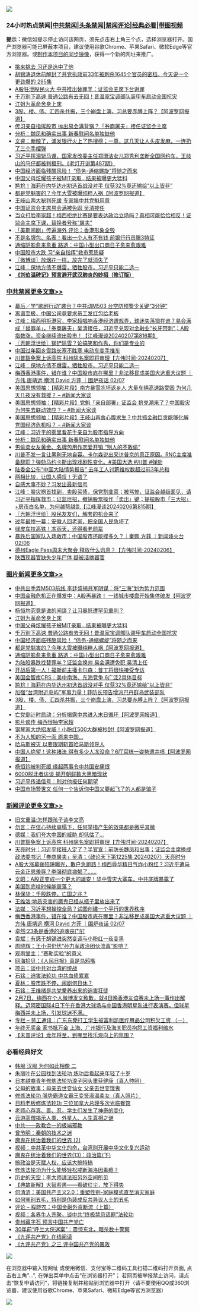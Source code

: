 ![](https://raw.githubusercontent.com/jsvpn/jsproxy/dev/64photo/fqnews-qr.jpg)

<div id="tt">
<h3>24小时热点禁闻|<a href="#%E4%B8%AD%E5%85%B1%E7%A6%81%E9%97%BB%E6%9B%B4%E5%A4%9A%E6%96%87%E7%AB%A0">中共禁闻</a>|<a href="#%E5%9B%BE%E7%89%87%E6%96%B0%E9%97%BB%E6%9B%B4%E5%A4%9A%E6%96%87%E7%AB%A0">头条禁闻</a>|<a href="#%E6%96%B0%E9%97%BB%E8%AF%84%E8%AE%BA%E6%9B%B4%E5%A4%9A%E6%96%87%E7%AB%A0">禁闻评论|<a href="#%E5%BF%85%E7%9C%8B%E7%BB%8F%E5%85%B8%E5%A5%BD%E6%96%87">经典必看</a>|<a href="https://fanb1.xyz/3" target="_blank">带图视频</a></h3>
<div><b>提示：</b>微信如提示停止访问该网页，须先点击右上角三个点，选择浏览器打开。国产浏览器可能已屏蔽本项目，建议使用谷歌Chrome、苹果Safari、微软Edge等官方浏览器。或<a href="%E5%88%B6%E4%BD%9Cgit%E7%A6%81%E9%97%BB%E9%95%9C%E5%83%8F.md">制作本项目的同步镜像</a>，获得一个新的网址来推广。</div>
<ul>

<li><a href="/comments/20240207/1998204.md">挑来挑去 习还是选中了他</a></li>
<li><a href="/sohnews/20240207/1998276.md">胡锦涛退休前解封了共党执政前33年被刺杀1645个官员的密档，今天说一个更劲爆的  295集</a></li>
<li><a href="/ccpdope/20240207/1998247.md">A股狂泄股民火大 中共推出替罪羊：证监会主席下台谢罪</a></li>
<li><a href="/topimagenews/20240208/1998449.md">千万别下高速 普通公路有去无回！昔温家宝调部队装甲车启动全国抗灾</a></li>
<li><a href="/topimagenews/20240208/1998481.md">江姐为革命舍身上床</a></li>
<li><a href="/topimagenews/20240207/1998202.md">3股、楼、债、汇四杀共振，三个崩盘上演，习总要赤膊上阵？【阿波罗网报道】</a></li>
<li><a href="/baitai/20240207/1998270.md">传习亲自指挥股市 抛出易会满背锅？「券商屠夫」接任证监会主席</a></li>
<li><a href="/cbnews/20240208/1998347.md">分析：魏凤和确实出事 新春慰问名单独缺他</a></li>
<li><a href="/sohnews/20240207/1998241.md">文睿：断粮了，浦发银行火上了热搜榜；一尊，这几天让人头皮发麻，一连扔了三个手榴弹</a></li>
<li><a href="/sohnews/20240208/1998457.md">习近平挥泪斩马谡，国家发改委主任郑珊洁女儿郑秀利垄断全国网约车，王岐山的马仔都被判极刑。《老灯开讲第487期》</a></li>
<li><a href="/topimagenews/20240208/1998421.md">中国经济面临残酷风险！ “债务-通缩螺旋”将随之而来</a></li>
<li><a href="/topimagenews/20240208/1998480.md">中国父母炫耀孩子被MIT录取…结果被曝更大猛料</a></li>
<li><a href="/topimagenews/20240207/1998243.md">尴尬！海莉在内华达州初选首战没对手 仅获32%竟还输给“以上皆非”</a></li>
<li><a href="/topimagenews/20240208/1998420.md">都是党魁害的？今年大雪被曝纯粹人祸【阿波罗网报道】</a></li>
<li><a href="/ccpdope/20240208/1998353.md">王岐山两大秘判死缓 专家揭中共党魁用意</a></li>
<li><a href="/headline/20240207/1998252.md">中国证监会主席易会满被免职 吴清接任</a></li>
<li><a href="/sohnews/20240208/1998418.md">当众打脸李家超！梅西拒绝比赛是要表达政治立场吗？真相可能恰恰相反！证监会主席下课，替换者号称“屠夫”</a></li>
<li><a href="/headline/20240208/1998355.md">「美斯闹剧」传遍海外 评论：香港形象全毁</a></li>
<li><a href="/cnnews/20240208/1998513.md">不是名牌包、名表！看出一个人有不有钱 前银行行员曝3特征</a></li>
<li><a href="/topimagenews/20240207/1998295.md">通缩阴影愈来愈重 路透：中国小型出口商日子愈来愈艰难</a></li>
<li><a href="/comments/20240207/1998239.md">中国股市大跌 习“亲自指挥”救市惹质疑</a></li>
<li><a href="/ssgc/20240208/1998428.md">〖微博谈〗放烟花一样，放完了就消失了</a></li>
<li><a href="/cbnews/20240208/1998432.md">江峰：保地方债不爆雷，牺牲股市，习近平只能二选一</a></li>
<li><b><a href="/comments/20200207/1272816.md" target="_blank">《刘伯温碑记》预言避开武汉肺炎的妙招（修订版）</a></b></li>
</ul>
</div>

<div class="catlist">
<h3><a href="/cbnews/" target="_blank">中共禁闻</a><span><a href="/cbnews/" target="_blank" rel="nofollow">更多文章>></a></span></h3>
<ul>
<li><a href="/cbnews/20240208/1998614.md" target="_blank">幕后／学“歌剧行动”袭台？中共动M503 台空防预警少关键“3分钟”</a></li>
<li><a href="/cbnews/20240208/1998558.md" target="_blank">离谱至极，中国公司竟要求员工发红包给老板</a></li>
<li><a href="/cbnews/20240208/1998545.md" target="_blank">江峰：梅西明拒港官，李家超唱响香港经济遭戏弄，球迷失落错在谁？易会满成「替罪羊」，「券商屠夫」吴清接任，习近平兑现对金融业“长牙带刺”；A股指数涨，资金继续流出股市！【江峰漫谈20240207第816期】</a></li>
<li><a href="/cbnews/20240208/1998535.md" target="_blank">〖兲朝浮世绘〗锅铲除雪？论搞笑和作秀，你们是专业的</a></li>
<li><a href="/cbnews/20240208/1998505.md" target="_blank">中国过年回乡雪路长塞不胜寒 电动车变手推车</a></li>
<li><a href="/comments/20240208/1998497.md" target="_blank">川普豁免案上诉高院 科州除名案即将审理【方伟时间-20240207】</a></li>
<li><a href="/cbnews/20240208/1998432.md" target="_blank">江峰：保地方债不爆雷，牺牲股市，习近平只能二选一</a></li>
<li><a href="/comments/20240208/1998431.md" target="_blank">梅西香港事件，错在谁？中国股市底在哪里？非法移民成美国大选重大议题 ｜方伟 唐靖远 横河 David 方菲 ｜围炉夜话 02/07</a></li>
<li><a href="/cbnews/20240208/1998398.md" target="_blank">美国思想领袖：【精彩片段】南方暴雪冻坏返乡人 大量车辆高速路受困 为何几天几夜没有救援？ &#8211; #新闻大家谈</a></li>
<li><a href="/cbnews/20240208/1998397.md" target="_blank">美国思想领袖：【精彩片段】党魁「亲自部署」证监会 挤兑潮来了？中国股灾为何失去联动效应？ &#8211; #新闻大家谈</a></li>
<li><a href="/cbnews/20240208/1998396.md" target="_blank">美国思想领袖：【精彩片段】王岐山再舍心腹求生？中共抓金融巨贪能够化解党国经济危机吗？ &#8211; #新闻大家谈</a></li>
<li><a href="/cbnews/20240208/1998395.md" target="_blank">江峰：习近平的雾里看花手亲自为股市指导方向</a></li>
<li><a href="/cbnews/20240208/1998347.md" target="_blank">分析：魏凤和确实出事 新春慰问名单独缺他</a></li>
<li><a href="/cbnews/20240208/1998326.md" target="_blank">男偷卖女友黄金、名牌包用作恋爱开销 “别人的不敢偷”</a></li>
<li><a href="/comments/20240207/1998284.md" target="_blank">川普不发一言让黑利无地自容。卡尔森说出采访普京的真正原因。RNC主席准备辞职？弹劾马约卡斯出现戏剧性变化。#美国大选 #川普 #弹劾</a></li>
<li><a href="/cbnews/20240207/1998245.md" target="_blank">陆委会公布“中国大陆情势报告” 去年工人讨薪维权数超过前3年总和</a></li>
<li><a href="/cbnews/20240207/1998180.md" target="_blank">两相比较，让国人感叹！无语了</a></li>
<li><a href="/cbnews/20240207/1998162.md" target="_blank">自感大事不妙？习发出最新信号</a></li>
<li><a href="/cbnews/20240207/1998115.md" target="_blank">江峰：股灾祸首找到，卖股买债，保党割韭菜；被骂惨，证监会越级面见，请习近平指挥救市；证监烂招，撤销股票操作「卖出」键；提振股市「三大招」+房市白名单，为何越帮越乱【江峰漫谈20240206第815期】</a></li>
<li><a href="/cbnews/20240207/1998113.md" target="_blank">〖兲朝浮世绘〗股民友友们，解套的机会来了</a></li>
<li><a href="/cbnews/20240207/1997976.md" target="_blank">过年最惨一幕：安徽人回老家，把全国人民急坏了</a></li>
<li><a href="/cbnews/20240207/1997975.md" target="_blank">绿皮车拉高铁！冻雨天，还得看老前辈</a></li>
<li><a href="/comments/20240207/1997958.md" target="_blank">暴跌后国家队入场救市：中国股市还能撑多久？｜秦鹏 方菲 ｜新闻烽火台 02/06</a></li>
<li><a href="/comments/20240207/1997950.md" target="_blank">德州Eagle Pass周末大聚会 释放什么讯息？【方伟时间-20240206】</a></li>
<li><a href="/cbnews/20240207/1997865.md" target="_blank">陕西现器官缺失少年尸体 疑被活摘器官</a></li>

</ul>
</div>
<div class="catlist">
<h3><a href="/topimagenews/" target="_blank">图片新闻</a><span><a href="/topimagenews/" target="_blank" rel="nofollow">更多文章>></a></span></h3>
<ul>
<li><a href="/topimagenews/20240208/1998613.md" target="_blank">中共出手弄M503航线 李廷盛揭共军阴谋：将“三海”划为势力范围</a></li>
<li><a href="/topimagenews/20240208/1998604.md" target="_blank">中国金融危机正在爆发中；A股再暴跌！ 一线城市楼盘开始集体破发【阿波罗网报道】</a></li>
<li><a href="/topimagenews/20240208/1998546.md" target="_blank">杨恒均究竟是谁的间谍？让习暴怒遭罕见重判？</a></li>
<li><a href="/topimagenews/20240208/1998481.md" target="_blank">江姐为革命舍身上床</a></li>
<li><a href="/topimagenews/20240208/1998480.md" target="_blank">中国父母炫耀孩子被MIT录取…结果被曝更大猛料</a></li>
<li><a href="/topimagenews/20240208/1998449.md" target="_blank">千万别下高速 普通公路有去无回！昔温家宝调部队装甲车启动全国抗灾</a></li>
<li><a href="/topimagenews/20240208/1998421.md" target="_blank">中国经济面临残酷风险！ “债务-通缩螺旋”将随之而来</a></li>
<li><a href="/topimagenews/20240208/1998420.md" target="_blank">都是党魁害的？今年大雪被曝纯粹人祸【阿波罗网报道】</a></li>
<li><a href="/topimagenews/20240207/1998295.md" target="_blank">通缩阴影愈来愈重 路透：中国小型出口商日子愈来愈艰难</a></li>
<li><a href="/topimagenews/20240207/1998294.md" target="_blank">为陆股暴跌找替罪羊？证监会换帅 易会满遭免职 吴清上任</a></li>
<li><a href="/topimagenews/20240207/1998291.md" target="_blank">开战后第一人！福斯前主播卡尔森：普丁将很快接受专访</a></li>
<li><a href="/topimagenews/20240207/1998244.md" target="_blank">美国会智库CRS：美中南海、东海竞争 6广泛2具体目标</a></li>
<li><a href="/topimagenews/20240207/1998243.md" target="_blank">尴尬！海莉在内华达州初选首战没对手 仅获32%竟还输给“以上皆非”</a></li>
<li><a href="/topimagenews/20240207/1998242.md" target="_blank">加强“台湾附近岛屿”军事力量！菲防长预告增派巴丹群岛武装部队</a></li>
<li><a href="/topimagenews/20240207/1998202.md" target="_blank">3股、楼、债、汇四杀共振，三个崩盘上演，习总要赤膊上阵？【阿波罗网报道】</a></li>
<li><a href="/topimagenews/20240207/1998179.md" target="_blank">亡党倒计时启动：分析揭露中共进入末日循环【阿波罗网报道】</a></li>
<li><a href="/topimagenews/20240207/1998146.md" target="_blank">影片疯传 梅西很抽李家超</a></li>
<li><a href="/topimagenews/20240207/1998130.md" target="_blank">钢琴家大绝招发威！小粉红500大群被秒封!【阿波罗网报道】</a></li>
<li><a href="/topimagenews/20240207/1998081.md" target="_blank">不为人知的另一面 原来中国…</a></li>
<li><a href="/topimagenews/20240207/1998053.md" target="_blank">哈马斯被灭 以要限期斩首哈马斯领导人</a></li>
<li><a href="/topimagenews/20240207/1998031.md" target="_blank">中国人绝望！这种堵法 得有多少人冻没命？6厅官统一姿势遭井喷【阿波罗网报道】</a></li>
<li><a href="/topimagenews/20240207/1998010.md" target="_blank">杨恒钧被判死缓 缘起两事令中共国安痛恨</a></li>
<li><a href="/topimagenews/20240207/1997993.md" target="_blank">6000脱北者访谈 揭开朝鲜数大黑暗现状</a></li>
<li><a href="/topimagenews/20240207/1997974.md" target="_blank">习近平传递信号：别对他报任何期望</a></li>
<li><a href="/topimagenews/20240207/1997940.md" target="_blank">中国市场警世文 任何一个告诉你中国又要起飞了的人都是骗子</a></li>

</ul>
</div>
<div class="catlist">
<h3><a href="/comments/" target="_blank">新闻评论</a><span><a href="/comments/" target="_blank" rel="nofollow">更多文章>></a></span></h3>
<ul>
<li><a href="/comments/20240208/1998525.md" target="_blank">旧文重温:怎样跟孩子谈李文亮</a></li>
<li><a href="/comments/20240208/1998524.md" target="_blank">勿言：在信心持续崩塌下，任何举措产生的效果都是微乎其微</a></li>
<li><a href="/comments/20240208/1998507.md" target="_blank">德媒：我们夸大中国的威胁 却低估了…</a></li>
<li><a href="/comments/20240208/1998497.md" target="_blank">川普豁免案上诉高院 科州除名案即将审理【方伟时间-20240207】</a></li>
<li><a href="/comments/20240208/1998479.md" target="_blank">天亮时分：习近平接班人定了？半官宣：前防长魏凤和出事；证监会主席换成政法委书记「券商屠夫」吴清；（政论天下第1225集 20240207）天亮时分</a></li>
<li><a href="/comments/20240208/1998478.md" target="_blank">A股大涨幕後陷阱曝光，散户急跑路！梅西辱华精日气炸小粉红？习近平遭马云金正恩羞辱？李强彻底抑郁了……</a></li>
<li><a href="/comments/20240208/1998462.md" target="_blank">文昭：A股正变成一个更大的雄安！华中雪灾大塞车，中共底牌暴露了</a></li>
<li><a href="/comments/20240208/1998452.md" target="_blank">美国到底啥时候能衰落？</a></li>
<li><a href="/comments/20240208/1998451.md" target="_blank">林保华：千股跌停，亡国之兆？</a></li>
<li><a href="/comments/20240208/1998446.md" target="_blank">王维洛:地质灾害的魔鬼已经从瓶子里放出来了</a></li>
<li><a href="/comments/20240208/1998439.md" target="_blank">法媒：习近平想操控全局？试图创建一个平行的世界秩序</a></li>
<li><a href="/comments/20240208/1998431.md" target="_blank">梅西香港事件，错在谁？中国股市底在哪里？非法移民成美国大选重大议题 ｜方伟 唐靖远 横河 David 方菲 ｜围炉夜话 02/07</a></li>
<li><a href="/comments/20240208/1998416.md" target="_blank">卓然:23条是香港的追魂丧门钉</a></li>
<li><a href="/comments/20240208/1998415.md" target="_blank">袁斌：有感于胡锡进突然变调与小粉红一夜变黑</a></li>
<li><a href="/comments/20240208/1998414.md" target="_blank">周晓辉：王小洪仍忧“孙力军政治团伙流毒”影响？</a></li>
<li><a href="/comments/20240208/1998413.md" target="_blank">观雨堂主：“赛勒实验”的意义</a></li>
<li><a href="/comments/20240208/1998412.md" target="_blank">网海拾贝：《人民日报》真是乌鸦嘴</a></li>
<li><a href="/comments/20240208/1998411.md" target="_blank">项云：谈中共对台湾的统战</a></li>
<li><a href="/comments/20240208/1998403.md" target="_blank">石铭：迫害法轮功 中共血债累累</a></li>
<li><a href="/comments/20240208/1998402.md" target="_blank">夏林：股市跌不停，闹剧何日休？</a></li>
<li><a href="/comments/20240208/1998401.md" target="_blank">石铭：王维绪是共党豢养出来的迫害狂徒</a></li>
<li><a href="/comments/20240208/1998391.md" target="_blank">2月7日，梅西在个人微博发文致歉，就4日晚香港友谊赛未上场一事作出解释。迈阿密国际4日下午在香港大球场与中国香港明星队进行表演赛，但球星梅西并未上场，引发球迷不满。</a></li>
<li><a href="/comments/20240208/1998356.md" target="_blank">专栏 &#8211; 劳工通讯：广东东莞打工学生被富利凯医疗用品公司积欠工资 （一）</a></li>
<li><a href="/comments/20240208/1998342.md" target="_blank">年终无奖金 家书抵万金 上海、广州银行及海关职员抱怨工资福利缩水</a></li>
<li><a href="/comments/20240208/1998341.md" target="_blank">【未普评论】龙年将至，到哪里找乐观向上的氛围？</a></li>

</ul>
</div>

<div class="catlist">
<h3>必看经典好文</h3>
<ul>
<li><a href="/bannedvideo/20220321/1707657.md" target="_blank">韩服 汉服 为何如此相像 二</a></li>
<li><a href="/comments/20210720/1488271.md" target="_blank">朱丽叶在公园找到法轮功 炼功后看起来年轻了十岁</a></li>
<li><a href="/comments/20211023/1642745.md" target="_blank">日本越裔青年修炼法轮功浪子回头重获健康（真人帅照）</a></li>
<li><a href="/cbnews/20210507/1541162.md" target="_blank">父母的故事：母亲去世变仙女 父亲去世变饿鬼</a></li>
<li><a href="/cbnews/20211127/1658400.md" target="_blank">修炼法轮功 强势霸道女霸王变贤淑温柔女（真人照片）</a></li>
<li><a href="/comments/20200531/1337359.md" target="_blank">日料老板修炼法轮功 三位加拿大总理多次光临餐馆</a></li>
<li><a href="/cbnews/20211221/1668847.md" target="_blank">老师心存真、善、忍，学生们发生了神奇的变化</a></li>
<li><a href="/comments/20200919/82684.md" target="_blank">云游高僧揭示人类、外星人、人生真相之谜</a></li>
<li><a href="/comments/20220331/1712636.md" target="_blank">中共——政教合一的极端邪教</a></li>
<li><a href="/comments/20230528/1889935.md" target="_blank">曾节明：秦朝的技术之迷</a></li>
<li><a href="/topimagenews/20180520/944940.md" target="_blank">魔鬼在统治着我们的世界 (2)</a></li>
<li><a href="/comments/20220119/1681422.md" target="_blank">视频：中共革中华文化的命，台湾则开展中华文化复兴运动</a></li>
<li><a href="/topimagenews/20180602/951960.md" target="_blank">魔鬼在统治着我们的世界(13)：政治篇(下)</a></li>
<li><a href="/comments/20200814/1379994.md" target="_blank">搞政治是天赋人权，应该大搞特搞</a></li>
<li><a href="/cbnews/20220601/1740227.md" target="_blank">修炼法轮功为什么能够轻松戒断海洛因毒瘾？</a></li>
<li><a href="/tculture/20121025/73064.md" target="_blank">历史的天空：李大师讲法班另外空间所见</a></li>
<li><a href="/comments/20201217/1449706.md" target="_blank">【典故新解】大智若愚——看破红尘，放下得失</a></li>
<li><a href="/comments/20230919/1935739.md" target="_blank">何清涟：美国共产主义2.0：重塑性别-家庭模式直至消灭家庭</a></li>
<li><a href="/comments/20221120/1813928.md" target="_blank">如何鉴别五毛，特别是伪装成反共异议人士的五毛</a></li>
<li><a href="/ssgc/20230821/1923285.md" target="_blank">评论 &#8211; 程晓农：中国金融外资断流（上篇）</a></li>
<li><a href="/comments/20220514/1732752.md" target="_blank">视频：各界牛人齐聚，谈中共“终极禁忌话题”法轮功</a></li>
<li><a href="/comments/20210226/1494382.md" target="_blank">贵州藏字石 预言中国共产党亡</a></li>
<li><a href="/topimagenews/20171017/843193.md" target="_blank">30年前“呼兰大侠迷案”：震惊东北，暗杀数十警察</a></li>
<li><a href="/bookonline/20131116/201057.md" target="_blank">《九评共产党》在线阅读</a></li>
<li><a href="/bookonline/20131116/201054.md" target="_blank">《九评共产党》之三 评中国共产党的暴政</a></li>

</ul>
</div>

![](https://raw.githubusercontent.com/jsvpn/jsproxy/dev/64photo/fqnews-qr.jpg)

在浏览器中输入短网址 或使用微信、支付宝等二维码工具扫描二维码打开页面, 点击右上角"...", 在弹出菜单中点击“在浏览器打开”； 若网页被举报禁止访问，请点击“恢复申请访问”，将链接复制并粘贴到浏览器中打开（请不要使用QQ或360浏览器，建议使用谷歌Chrome、苹果Safari、微软Edge等官方浏览器）

![](https://raw.githubusercontent.com/jsvpn/jsproxy/dev/64photo/wx.jpg)